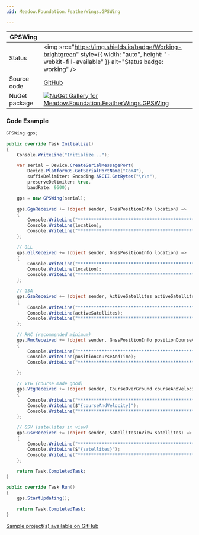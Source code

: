 ```yaml
---
uid: Meadow.Foundation.FeatherWings.GPSWing

---
```


| GPSWing | |
|--------|--------|
| Status | <img src="https://img.shields.io/badge/Working-brightgreen" style={{ width: "auto", height: "-webkit-fill-available" }} alt="Status badge: working" /> |
| Source code | [GitHub](https://github.com/WildernessLabs/Meadow.Foundation.FeatherWings/tree/main/Source/GPSWing) |
| NuGet package | <a href="https://www.nuget.org/packages/Meadow.Foundation.FeatherWings.GPSWing/" target="_blank"><img src="https://img.shields.io/nuget/v/Meadow.Foundation.FeatherWings.GPSWing.svg?label=Meadow.Foundation.FeatherWings.GPSWing" alt="NuGet Gallery for Meadow.Foundation.FeatherWings.GPSWing" /></a> |

### Code Example

```csharp
GPSWing gps;

public override Task Initialize()
{
    Console.WriteLine("Initialize...");

    var serial = Device.CreateSerialMessagePort(
        Device.PlatformOS.GetSerialPortName("Com4"),
        suffixDelimiter: Encoding.ASCII.GetBytes("\r\n"),
        preserveDelimiter: true,
        baudRate: 9600);

    gps = new GPSWing(serial);

    gps.GgaReceived += (object sender, GnssPositionInfo location) =>
    {
        Console.WriteLine("*********************************************");
        Console.WriteLine(location);
        Console.WriteLine("*********************************************");
    };

    // GLL
    gps.GllReceived += (object sender, GnssPositionInfo location) =>
    {
        Console.WriteLine("*********************************************");
        Console.WriteLine(location);
        Console.WriteLine("*********************************************");
    };

    // GSA
    gps.GsaReceived += (object sender, ActiveSatellites activeSatellites) =>
    {
        Console.WriteLine("*********************************************");
        Console.WriteLine(activeSatellites);
        Console.WriteLine("*********************************************");
    };

    // RMC (recommended minimum)
    gps.RmcReceived += (object sender, GnssPositionInfo positionCourseAndTime) =>
    {
        Console.WriteLine("*********************************************");
        Console.WriteLine(positionCourseAndTime);
        Console.WriteLine("*********************************************");

    };

    // VTG (course made good)
    gps.VtgReceived += (object sender, CourseOverGround courseAndVelocity) =>
    {
        Console.WriteLine("*********************************************");
        Console.WriteLine($"{courseAndVelocity}");
        Console.WriteLine("*********************************************");
    };

    // GSV (satellites in view)
    gps.GsvReceived += (object sender, SatellitesInView satellites) =>
    {
        Console.WriteLine("*********************************************");
        Console.WriteLine($"{satellites}");
        Console.WriteLine("*********************************************");
    };

    return Task.CompletedTask;
}

public override Task Run()
{
    gps.StartUpdating();

    return Task.CompletedTask;
}

```

[Sample project(s) available on GitHub](https://github.com/WildernessLabs/Meadow.Foundation.FeatherWings/tree/main/Source/GPSWing/Samples/GPSWing_Sample)

